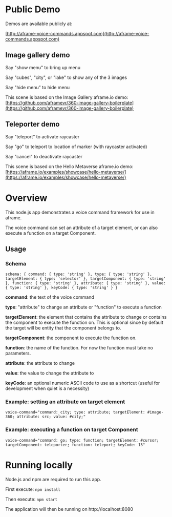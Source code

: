 # Public Demo

Demos are available publicly at:

[http://aframe-voice-commands.appspot.com](http://aframe-voice-commands.appspot.com)
 
## Image gallery demo

Say "show menu" to bring up menu

Say "cubes", "city", or "lake" to show any of the 3 images

Say "hide menu" to hide menu

This scene is based on the Image Gallery aframe.io demo:  [https://github.com/aframevr/360-image-gallery-boilerplate](https://github.com/aframevr/360-image-gallery-boilerplate)

## Teleporter demo

Say "teleport" to activate raycaster

Say "go" to teleport to location of marker (with raycaster activated)

Say "cancel" to deactivate raycaster

This scene is based on the Hello Metaverse aframe.io demo: [https://aframe.io/examples/showcase/hello-metaverse/](https://aframe.io/examples/showcase/hello-metaverse/)

# Overview

This node.js app demonstrates a voice command framework for use in aframe.

The voice command can set an attribute of a target element, or can also execute a function on a target Component.

## Usage

### Schema

`schema: {
        command: { type: 'string' },
        type: { type: 'string' },
        targetElement: { type: 'selector' },
        targetComponent: { type: 'string' },
        function: { type: 'string' },
        attribute: { type: 'string' },
        value: { type: 'string' },
        keyCode: { type: 'string' }
    }`
    
**command**: the text of the voice command

**type**: "attribute" to change an attribute or "function" to execute a function

**targetElement**: the element that contains the attribute to change or contains the component to execute the function on.   This is optional since by default the target will be entity that the component belongs to. 

**targetComponent**: the component to execute the function on. 

**function**: the name of the function.  For now the function must take no parameters.

**attribute**:  the attribute to change

**value**: the value to change the attribute to

**keyCode**: an optional numeric ASCII code to use as a shortcut (useful for development when quiet is a necessity)

### Example: setting an attribute on target element

`voice-command="command: city; type: attribute; targetElement: #image-360; attribute: src; value: #city;"
`
### Example: executing a function on target Component

`voice-command="command: go; type: function; targetElement: #cursor; targetComponent: teleporter; function: teleport; keyCode: 13"
`

# Running locally

Node.js and npm are required to run this app.

First execute:  `npm install`

Then execute: `npm start`

The application will then be running on http://localhost:8080
